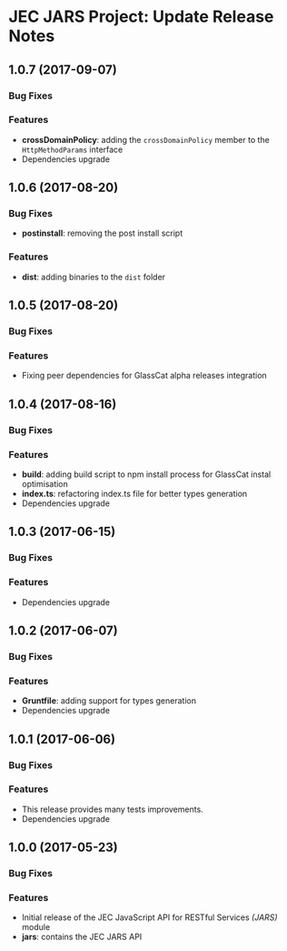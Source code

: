 # JEC JARS Project: Update Release Notes

<a name="jec-jars-1.0.7"></a>
## **1.0.7** (2017-09-07)

### Bug Fixes

### Features

- **crossDomainPolicy**: adding the `crossDomainPolicy` member to the `HttpMethodParams` interface
- Dependencies upgrade

<a name="jec-jars-1.0.6"></a>
## **1.0.6** (2017-08-20)

### Bug Fixes

- **postinstall**: removing the post install script

### Features

- **dist**: adding binaries to the `dist` folder

<a name="jec-jars-1.0.5"></a>
## **1.0.5** (2017-08-20)

### Bug Fixes

### Features

- Fixing peer dependencies for GlassCat alpha releases integration

<a name="jec-jars-1.0.4"></a>
## **1.0.4** (2017-08-16)

### Bug Fixes

### Features

- **build**: adding build script to npm install process for GlassCat instal optimisation
- **index.ts**: refactoring index.ts file for better types generation
- Dependencies upgrade

<a name="jec-jars-1.0.3"></a>
## **1.0.3** (2017-06-15)

### Bug Fixes

### Features

- Dependencies upgrade

<a name="jec-jars-1.0.2"></a>
## **1.0.2** (2017-06-07)

### Bug Fixes

### Features

- **Gruntfile**: adding support for types generation
- Dependencies upgrade

<a name="jec-jars-1.0.1"></a>
## **1.0.1** (2017-06-06)

### Bug Fixes

### Features

- This release provides many tests improvements.
- Dependencies upgrade

<a name="jec-jars-1.0.0"></a>
## **1.0.0** (2017-05-23)

### Bug Fixes

### Features

- Initial release of the JEC JavaScript API for RESTful Services *(JARS)* module
- **jars**: contains the JEC JARS API